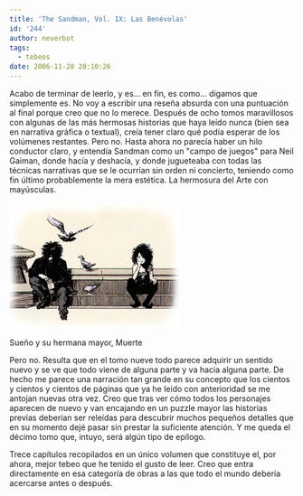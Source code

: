 ```yaml
---
title: 'The Sandman, Vol. IX: Las Benévolas'
id: '244'
author: neverbot
tags:
  - tebeos
date: 2006-11-28 20:10:26
---
```


Acabo de terminar de leerlo, y es... en fin, es como... digamos que simplemente es. No voy a escribir una reseña absurda con una puntuación al final porque creo que no lo merece. Después de ocho tomos maravillosos con algunas de las más hermosas historias que haya leído nunca (bien sea en narrativa gráfica o textual), creía tener claro qué podía esperar de los volúmenes restantes. Pero no. Hasta ahora no parecía haber un hilo conductor claro, y entendía Sandman como un "campo de juegos" para Neil Gaiman, donde hacía y deshacía, y donde jugueteaba con todas las técnicas narrativas que se le ocurrían sin orden ni concierto, teniendo como fin último probablemente la mera estética. La hermosura del Arte con mayúsculas.

![Sandman](./the-sandman-vol-ix-las-benevolas/sandman.jpg "Sandman")

Sueño y su hermana mayor, Muerte

Pero no. Resulta que en el tomo nueve todo parece adquirir un sentido nuevo y se ve que todo viene de alguna parte y va hacia alguna parte. De hecho me parece una narración tan grande en su concepto que los cientos y cientos y cientos de páginas que ya he leído con anterioridad se me antojan nuevas otra vez. Creo que tras ver cómo todos los personajes aparecen de nuevo y van encajando en un puzzle mayor las historias previas deberían ser releídas para descubrir muchos pequeños detalles que en su momento dejé pasar sin prestar la suficiente atención. Y me queda el décimo tomo que, intuyo, será algún tipo de epílogo.

Trece capítulos recopilados en un único volumen que constituye el, por ahora, mejor tebeo que he tenido el gusto de leer. Creo que entra directamente en esa categoría de obras a las que todo el mundo debería acercarse antes o después.